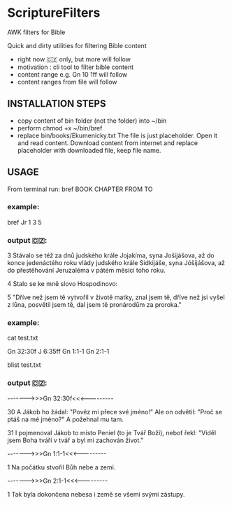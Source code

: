 # ScriptureFilters
AWK filters for Bible

Quick and dirty utilities for filtering Bible content
- right now 🇨🇿 only, but more will follow
- motivation : cli tool to filter bible content
- content range e.g. Gn 10 1ff will follow
- content ranges from file will follow

## INSTALLATION STEPS
- copy content of bin folder (not the folder) into ~/bin
- perform chmod +x ~/bin/bref
- replace bin/books/Ekumenicky.txt The file is just placeholder. Open it and read content.
  Download content from internet and replace placeholder with downloaded file, keep file name.

## USAGE

From terminal run: bref BOOK CHAPTER FROM TO

### example:

   bref Jr 1 3 5

### output 🇨🇿:
   
3 Stávalo se též za dnů judského krále Jojakíma, syna Jošijášova, až do konce jedenáctého roku vlády
judského krále Sidkijáše, syna Jóšijášova, až do přestěhování Jeruzaléma v pátém měsíci toho roku.

4 Stalo se ke mně slovo Hospodinovo:

5 "Dříve než jsem tě vytvořil v životě matky, znal jsem tě, dříve než jsi vyšel z lůna, posvětil jsem tě,
dal jsem tě pronárodům za proroka."

### example:
cat test.txt

Gn 32:30f
J 6:35ff
Gn 1:1-1
Gn 2:1-1

blist test.txt

### output 🇨🇿:

------->>>Gn 32:30f<<<---------

30 A Jákob ho žádal: "Pověz mi přece své jméno!" Ale on odvětil: "Proč se ptáš na mé jméno?" A
požehnal mu tam.

31 I pojmenoval Jákob to místo Peníel (to je Tvář Boží), neboť řekl: "Viděl jsem Boha tváří v tvář a byl
mi zachován život."

------->>>Gn 1:1-1<<<---------

1 Na počátku stvořil Bůh nebe a zemi.

------->>>Gn 2:1-1<<<---------

1 Tak byla dokončena nebesa i země se všemi svými zástupy.

